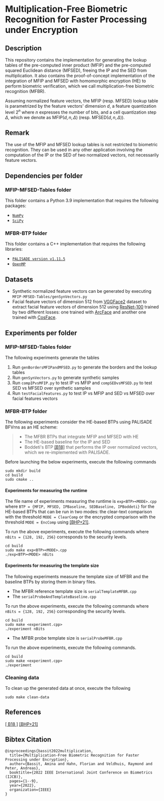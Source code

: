# Multiplication-Free Biometric Recognition for Faster Processing under Encryption

## Description

This repository contains the implementation for generating the lookup tables of the pre-computed inner product (MFIP) and the pre-computed squared Euclidean distance (MFSED), freeing the IP and the SED from multiplication.
It also contains the proof-of-concept implementation of the integration of MFIP and MFSED with homomorphic encryption (HE) to perform biometric verification, which we call multiplication-free biometric recognition (MFBR).


Assuming normalized feature vectors, the MFIP (resp. MFSED) lookup table is parametrized by the feature vectors' dimension $d$, a feature quantization level $2^n$ where $n$ expresses the number of bits, and a cell quantization step $\Delta$, which we denote as $\text{MFIP}(d,n,\Delta)$ (resp.
$\text{MFSED}(d,n,\Delta)$).

## Remark

The use of the MFIP and MFSED lookup tables is not restricted to biometric recognition.
They can be used in any other application involving the computation of the IP or the SED of two normalized vectors, not necessarily feature vectors.

## Dependencies per folder

### MFIP-MFSED-Tables folder

This folder contains a Python 3.9 implementation that requires the following packages:

- [`NumPy`](https://numpy.org/)  
- [`SciPy`](https://scipy.org/)

### MFBR-BTP folder

This folder contains a C++ implementation that requires the following libraries:

- [`PALISADE version v1.11.5`](https://gitlab.com/palisade/palisade-release)
- [`OpenMP`](https://www.openmp.org/)

## Datasets

- Synthetic normalized feature vectors can be generated by executing `MFIP-MFSED-Tables/genSynVectors.py`
- Facial feature vectors of dimension 512 from [VGGFace2](https://ieeexplore.ieee.org/stamp/stamp.jsp?arnumber=8373813) dataset to extract facial feature vectors of dimension 512 using [ResNet-100](https://openaccess.thecvf.com/content_cvpr_2016/papers/He_Deep_Residual_Learning_CVPR_2016_paper.pdf) trained by two different losses: one trained with [ArcFace](https://openaccess.thecvf.com/content_CVPR_2019/papers/Deng_ArcFace_Additive_Angular_Margin_Loss_for_Deep_Face_Recognition_CVPR_2019_paper.pdf) and another one trained with [CosFace](https://openaccess.thecvf.com/content_cvpr_2018/papers/Wang_CosFace_Large_Margin_CVPR_2018_paper.pdf).

## Experiments per folder

### MFIP-MFSED-Tables folder

The following experiments generate the tables

1) Run `genBordersMFIPandMFSED.py` to generate the borders and the lookup tables
2) Run `genSynVectors.py` to generate synthetic samples
3) Run `compIPvsMFIP.py` to test IP vs MFIP and `compSEDvsMFSED.py` to test SED vs MFSED over synthetic samples
4) Run `testFacialFeatures.py` to test IP vs MFIP and SED vs MFSED over facial features vectors




### MFBR-BTP folder

The following experiments consider the HE-based BTPs using PALISADE BFVrns as an HE scheme: 
> * The MFBR BTPs that integrate MFIP and MFSED with HE
> * The HE-based baseline for the IP and SED 
> * Boddeti's BTP [[B18]](https://ieeexplore.ieee.org/stamp/stamp.jsp?arnumber=8698601) that performs the IP over normalized vectors, which we re-implemented with PALISADE.


Before launching the below experiments, execute the following commands

```
sudo mkdir build
cd build
sudo cmake ..
```


#### Experiments for measuring the runtime 

The file name of experiments measuring the runtime is `exp<BTP><MODE>.cpp` where `BTP = {MFIP, MFSED, IPBaseline, SEDBaseline, IPBoddeti}` for the HE-based BTPs that can be run in two modes: the clear-text comparison with the threshold `MODE = ClearComp` or the encrypted comparison with the threshold `MODE = EncComp` using [[BHP+21]](https://ieeexplore.ieee.org/abstract/document/9585508).

To run the above experiments, execute the following commands where `nBits = {128, 192, 256}` corresponds to the security levels.

```
cd build
sudo make exp<BTP><MODE>.cpp
./exp<BTP><MODE> nBits
```


#### Experiments for measuring the template size 


The following experiments measure the template size of MFBR and the baseline BTPs by storing them in binary files.


- The MFBR reference template size is `serialTemplateMFBR.cpp` 
- The `serialProbeAndTemplateBaseline.cpp`

To run the above experiments, execute the following commands where `nBits = {128, 192, 256}` corresponding the security levels.

```
cd build
sudo make <experiment.cpp>
./experiment nBits
```

- The MFBR probe template size is `serialProbeMFBR.cpp`

To run the above experiments, execute the following commands.

```
cd build
sudo make <experiment.cpp>
./experiment
```



### Cleaning data

To clean up the generated data at once, execute the following
```
sudo make clean-data
```

## References

[[ B18 ]](https://ieeexplore.ieee.org/stamp/stamp.jsp?arnumber=8698601)
[[BHP+21]](https://ieeexplore.ieee.org/abstract/document/9585508)



## Bibtex Citation

```
@inproceedings{bassit2022multiplication,
  title={Multiplication-Free Biometric Recognition for Faster Processing under Encryption},
  author={Bassit, Amina and Hahn, Florian and Veldhuis, Raymond and Peter, Andreas},
  booktitle={2022 IEEE International Joint Conference on Biometrics (IJCB)},
  pages={1--9},
  year={2022},
  organization={IEEE}
}
```

